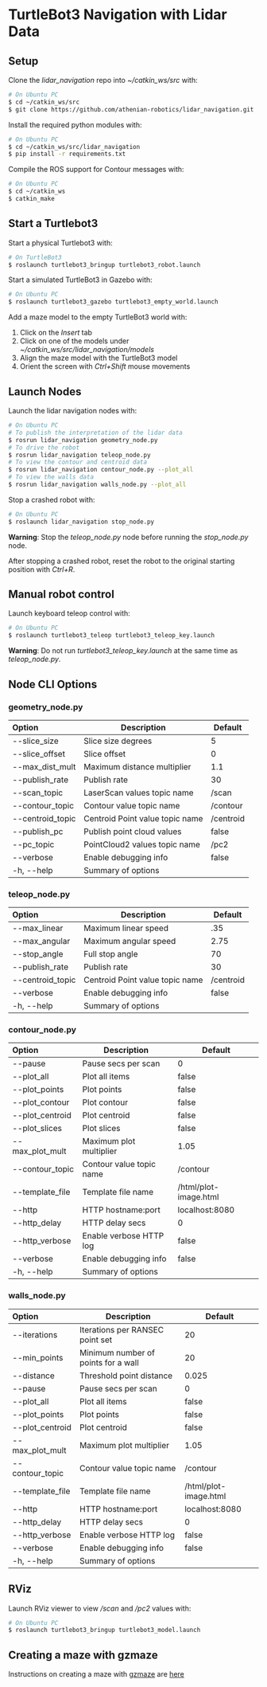 # TurtleBot3 Navigation with Lidar Data

## Setup

Clone the *lidar_navigation* repo into *~/catkin_ws/src* with:
```bash
# On Ubuntu PC
$ cd ~/catkin_ws/src
$ git clone https://github.com/athenian-robotics/lidar_navigation.git
```

Install the required python modules with:
```bash
# On Ubuntu PC
$ cd ~/catkin_ws/src/lidar_navigation
$ pip install -r requirements.txt
```

Compile the ROS support for Contour messages with:
```bash
# On Ubuntu PC
$ cd ~/catkin_ws
$ catkin_make
```

## Start a Turtlebot3

Start a physical Turtlebot3 with:
```bash
# On TurtleBot3
$ roslaunch turtlebot3_bringup turtlebot3_robot.launch 
```

Start a simulated TurtleBot3 in Gazebo with:
```bash
# On Ubuntu PC
$ roslaunch turtlebot3_gazebo turtlebot3_empty_world.launch 
```

Add a maze model to the empty TurtleBot3 world with:
1) Click on the *Insert* tab
2) Click on one of the models under *~/catkin_ws/src/lidar_navigation/models*
3) Align the maze model with the TurtleBot3 model
4) Orient the screen with *Ctrl+Shift* mouse movements

## Launch Nodes

Launch the lidar navigation nodes with:
```bash
# On Ubuntu PC
# To publish the interpretation of the lidar data 
$ rosrun lidar_navigation geometry_node.py
# To drive the robot
$ rosrun lidar_navigation teleop_node.py
# To view the contour and centroid data
$ rosrun lidar_navigation contour_node.py --plot_all
# To view the walls data
$ rosrun lidar_navigation walls_node.py --plot_all
```

Stop a crashed robot with: 
```bash
# On Ubuntu PC
$ roslaunch lidar_navigation stop_node.py
```
**Warning**: Stop the *teleop_node.py* node before running the *stop_node.py* node. 

After stopping a crashed robot, reset the robot to the original starting position 
with *Ctrl+R*.

## Manual robot control
Launch keyboard teleop control with: 
```bash
# On Ubuntu PC
$ roslaunch turtlebot3_teleop turtlebot3_teleop_key.launch
```
**Warning**: Do not run *turtlebot3_teleop_key.launch* at the same time as  *teleop_node.py*. 


## Node CLI Options

### geometry_node.py 

| Option           | Description                                        | Default        |
|:-----------------|----------------------------------------------------|----------------|
| --slice_size     | Slice size degrees                                 | 5              |
| --slice_offset   | Slice offset                                       | 0              |
| --max_dist_mult  | Maximum distance multiplier                        | 1.1            |
| --publish_rate   | Publish rate                                       | 30             |
| --scan_topic     | LaserScan values topic name                        | /scan          |
| --contour_topic  | Contour value topic name                           | /contour       |
| --centroid_topic | Centroid Point value topic name                    | /centroid      |
| --publish_pc     | Publish point cloud values                         | false          |
| --pc_topic       | PointCloud2 values topic name                      | /pc2           |
| --verbose        | Enable debugging info                              | false          |
| -h, --help       | Summary of options                                 |                |

### teleop_node.py 

| Option           | Description                                        | Default        |
|:-----------------|----------------------------------------------------|----------------|
| --max_linear     | Maximum linear speed                               | .35            |
| --max_angular    | Maximum angular speed                              | 2.75           |
| --stop_angle     | Full stop angle                                    | 70             |
| --publish_rate   | Publish rate                                       | 30             |
| --centroid_topic | Centroid Point value topic name                    | /centroid      |
| --verbose        | Enable debugging info                              | false          |
| -h, --help       | Summary of options                                 |                |

### contour_node.py 

| Option           | Description                                        | Default        |
|:-----------------|----------------------------------------------------|----------------|
| --pause          | Pause secs per scan                                | 0              |
| --plot_all       | Plot all items                                     | false          |
| --plot_points    | Plot points                                        | false          |
| --plot_contour   | Plot contour                                       | false          |
| --plot_centroid  | Plot centroid                                      | false          |
| --plot_slices    | Plot slices                                        | false          |
| --max_plot_mult  | Maximum plot multiplier                            | 1.05           |
| --contour_topic  | Contour value topic name                           | /contour       |
| --template_file  | Template file name                                 | /html/plot-image.html |
| --http           | HTTP hostname:port                                 | localhost:8080 |
| --http_delay     | HTTP delay secs                                    | 0              |
| --http_verbose   | Enable verbose HTTP log                            | false          |
| --verbose        | Enable debugging info                              | false          |
| -h, --help       | Summary of options                                 |                |


### walls_node.py 

| Option           | Description                                        | Default        |
|:-----------------|----------------------------------------------------|----------------|
| --iterations     | Iterations per RANSEC point set                    | 20             |
| --min_points     | Minimum number of points for a wall                | 20             |
| --distance       | Threshold point distance                           | 0.025          |
| --pause          | Pause secs per scan                                | 0              |
| --plot_all       | Plot all items                                     | false          |
| --plot_points    | Plot points                                        | false          |
| --plot_centroid  | Plot centroid                                      | false          |
| --max_plot_mult  | Maximum plot multiplier                            | 1.05           |
| --contour_topic  | Contour value topic name                           | /contour       |
| --template_file  | Template file name                                 | /html/plot-image.html |
| --http           | HTTP hostname:port                                 | localhost:8080 |
| --http_delay     | HTTP delay secs                                    | 0              |
| --http_verbose   | Enable verbose HTTP log                            | false          |
| --verbose        | Enable debugging info                              | false          |
| -h, --help       | Summary of options                                 |                |


## RViz

Launch RViz viewer to view */scan* and */pc2* values with: 
```bash
# On Ubuntu PC
$ roslaunch turtlebot3_bringup turtlebot3_model.launch
```

## Creating a maze with gzmaze

Instructions on creating a maze with [gzmaze](https://github.com/athenian-robotics/gzmaze) are [here](./gzmaze.md)
